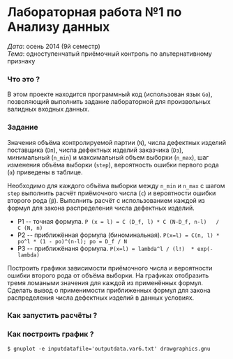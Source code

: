 Лабораторная работа №1 по Анализу данных
=======================

*Дата*: осень 2014 (9й семестр)  
*Тема*: одноступенчатый приёмочный контроль по альтернативному признаку


### Что это ?

В этом проекте находится программный код (использован язык `Go`), позволяющий выполнить задание лабораторной
для произвольных валидных входных данных.


### Задание

Значения объёма контролируемой партии (`N`), числа дефектных изделий поставщика (`Dп`),
числа дефектных изделий заказчика (`Dз`), минимальный (`n_min`)
и максимальный объем выборки (`n_max`), шаг изменения объёма выборки (`step`),
вероятность ошибки первого рода (`α`) приведены в таблице.

Необходимо для каждого объёма выборки между `n_min` и `n_max` с шагом `step`
выполнить расчёт приёмочного числа (`c`) и вероятности ошибки второго рода (`β`).
Выполнить расчёт с использованием каждой из формул для закона распределения
числа дефектных изделий.

* P1 -- точная формула. `P (x = l) = C (D_f, l) * C (N-D_f, n-l)   /   C (N, n)`
* P2 -- приближённая формула (биноминальная). `P(x=l) = C(n, l) * po^l * (1 - po)^(n-l); po = D_f / N`
* P3 -- приближёнаня формула. `P(x=l) = lambda^l / (l!)  * exp(-lambda)`

Построить графики зависимости приёмочного числа и вероятности ошибки второго
рода от объёма выборки. На графиках отобразить тремя ломаными значения для каждой
из применённых формул. Сделать вывод о применимости приближенных формул
для закона распределения числа дефектных изделий в данных условиях.


### Как запустить расчёты ?

### Как построить график ?

`$ gnuplot -e inputdatafile='outputdata.var6.txt' drawgraphics.gnu`
